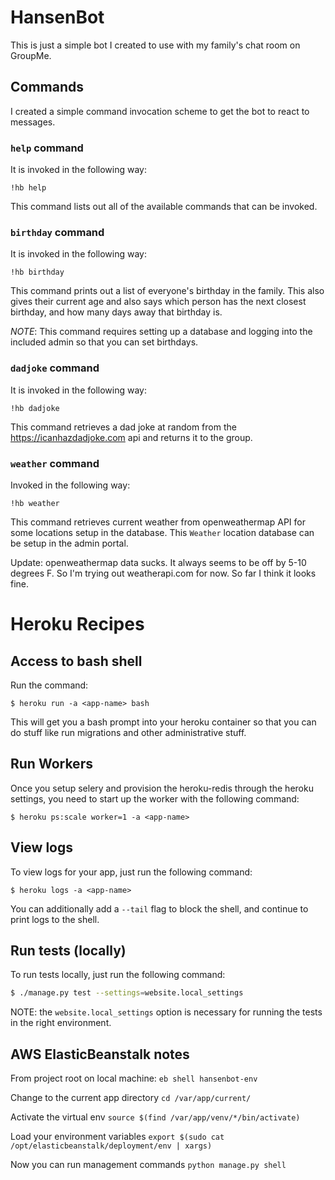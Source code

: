 # HansenBot

This is just a simple bot I created to use with my family's chat room on
GroupMe.


## Commands

I created a simple command invocation scheme to get the bot to react to messages.

### `help` command

It is invoked in the following way:

`!hb help`

This command lists out all of the available commands that can be invoked.

### `birthday` command

It is invoked in the following way:

`!hb birthday`

This command prints out a list of everyone's birthday in the family. This also
gives their current age and also says which person has the next closest birthday,
and how many days away that birthday is.

*NOTE*: This command requires setting up a database and logging into the included
admin so that you can set birthdays.

### `dadjoke` command

It is invoked in the following way:

`!hb dadjoke`

This command retrieves a dad joke at random from the https://icanhazdadjoke.com
api and returns it to the group.

### `weather` command

Invoked in the following way:

`!hb weather`

This command retrieves current weather from openweathermap API for some locations
setup in the database. This `Weather` location database can be setup in the
admin portal.

Update: openweathermap data sucks. It always seems to be off by 5-10 degrees F.
So I'm trying out weatherapi.com for now. So far I think it looks fine.

# Heroku Recipes

## Access to bash shell

Run the command:

```
$ heroku run -a <app-name> bash
```

This will get you a bash prompt into your heroku container so that you can do
stuff like run migrations and other administrative stuff.

## Run Workers

Once you setup selery and provision the heroku-redis through the heroku settings,
you need to start up the worker with the following command:

```
$ heroku ps:scale worker=1 -a <app-name>
```

## View logs

To view logs for your app, just run the following command:

```
$ heroku logs -a <app-name>
```

You can additionally add a `--tail` flag to block the shell, and continue to
print logs to the shell.


## Run tests (locally)

To run tests locally, just run the following command:

```bash
$ ./manage.py test --settings=website.local_settings
```

NOTE: the `website.local_settings` option is necessary for running the tests
in the right environment.


## AWS ElasticBeanstalk notes

From project root on local machine:
`eb shell hansenbot-env`

Change to the current app directory
`cd /var/app/current/`

Activate the virtual env
`source $(find /var/app/venv/*/bin/activate)`

Load your environment variables
`export $(sudo cat /opt/elasticbeanstalk/deployment/env | xargs)`

Now you can run management commands
`python manage.py shell`
